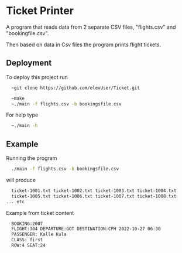 
# Ticket Printer

A program that reads data from 2 separate CSV files, "flights.csv" and "bookingfile.csv".

Then based on data in Csv files the program prints flight tickets.
## Deployment

To deploy this project run

```bash
  ~git clone https://github.com/elevUser/Ticket.git
```
```bash
  ~make
  ~./main -f flights.csv -b bookingsfile.csv
```
For help type
```bash
  ~./main -h
```
## Example

Running the program
```bash
  ./main -f flights.csv -b bookingsfile.csv
```
will produce
```bash
  ticket-1001.txt ticket-1002.txt ticket-1003.txt ticket-1004.txt
  ticket-1005.txt ticket-1006.txt ticket-1007.txt ticket-1008.txt
... etc

```
Example from ticket content
```bash
  BOOKING:2007
  FLIGHT:304 DEPARTURE:GOT DESTINATION:CPH 2022-10-27 06:30
  PASSENGER: Kalle Kula
  CLASS: first
  ROW:4 SEAT:24
```


